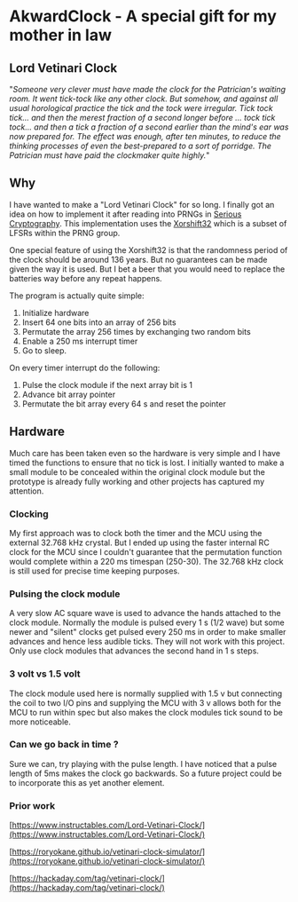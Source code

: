 # AkwardClock - A special gift for my mother in law

## Lord Vetinari Clock
"*Someone very clever must have made the clock for the Patrician's waiting room. It went tick-tock like any other clock. But somehow, and against all usual horological practice the tick and the tock were irregular. Tick tock tick... and then the merest fraction of a second longer before ... tock tick tock... and then a tick a fraction of a second earlier than the mind's ear was now prepared for. The effect was enough, after ten minutes, to reduce the thinking processes of even the best-prepared to a sort of porridge. The Patrician must have paid the clockmaker quite highly.*"

## Why
I have wanted to make a "Lord Vetinari Clock" for so long. I finally got an idea on how to implement it after reading into PRNGs in [Serious Cryptography](https://nostarch.com/seriouscrypto). This implementation uses the [Xorshift32](https://en.wikipedia.org/wiki/Xorshift) which is a subset of LFSRs within the PRNG group.

One special feature of using the Xorshift32 is that the randomness period of the clock should be around 136 years. But no guarantees can be made given the way it is used. But I bet a beer that you would need to replace the batteries way before any repeat happens.

The program is actually quite simple:
1. Initialize hardware
2. Insert 64 one bits into an array of 256 bits
3. Permutate the array 256 times by exchanging two random bits
4. Enable a 250 ms interrupt timer
5. Go to sleep.

On every timer interrupt do the following:
1. Pulse the clock module if the next array bit is 1
2. Advance bit array pointer
3. Permutate the bit array every 64 s and reset the pointer

## Hardware
Much care has been taken even so the hardware is very simple and I have timed the functions to ensure that no tick is lost. I initially wanted to make a small module to be concealed within the original clock module but the prototype is already fully working and other projects has captured my attention.

### Clocking
 My first approach was to clock both the timer and the MCU using the external 32.768 kHz crystal. But I ended up using the faster internal RC clock for the MCU since I couldn't guarantee that the permutation function would complete within a 220 ms timespan (250-30). The 32.768 kHz clock is still used for precise time keeping purposes.

### Pulsing the clock module
A very slow AC square wave is used to advance the hands attached to the clock module. Normally the module is pulsed every 1 s (1/2 wave) but some newer and "silent" clocks get pulsed every 250 ms in order to make smaller advances and hence less audible ticks. They will not work with this project. Only use clock modules that advances the second hand in 1 s steps.

### 3 volt vs 1.5 volt
The clock module used here is normally supplied with 1.5 v but connecting the coil to two I/O pins and supplying the MCU with 3 v allows both for the MCU to run within spec but also makes the clock modules tick sound to be more noticeable.

### Can we go back in time ?
Sure we can, try playing with the pulse length. I have noticed that a pulse length of 5ms makes the clock go backwards. So a future project could be to incorporate this as yet another element.

### Prior work
[https://www.instructables.com/Lord-Vetinari-Clock/](https://www.instructables.com/Lord-Vetinari-Clock/)

[https://roryokane.github.io/vetinari-clock-simulator/](https://roryokane.github.io/vetinari-clock-simulator/)

[https://hackaday.com/tag/vetinari-clock/](https://hackaday.com/tag/vetinari-clock/)
